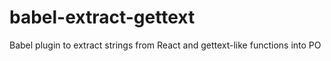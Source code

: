 # babel-extract-gettext
Babel plugin to extract strings from React and gettext-like functions into PO
